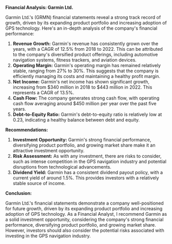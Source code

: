 **Financial Analysis: Garmin Ltd.**

Garmin Ltd.'s (GRMN) financial statements reveal a strong track record of growth, driven by its expanding product portfolio and increasing adoption of GPS technology. Here's an in-depth analysis of the company's financial performance:

1. **Revenue Growth:** Garmin's revenue has consistently grown over the years, with a CAGR of 12.5% from 2018 to 2022. This can be attributed to the company's diversified product offerings, including automotive navigation systems, fitness trackers, and aviation devices.
2. **Operating Margin:** Garmin's operating margin has remained relatively stable, ranging from 27% to 30%. This suggests that the company is efficiently managing its costs and maintaining a healthy profit margin.
3. **Net Income:** Garmin's net income has shown significant growth, increasing from $340 million in 2018 to $443 million in 2022. This represents a CAGR of 13.5%.
4. **Cash Flow:** The company generates strong cash flow, with operating cash flow averaging around $450 million per year over the past five years.
5. **Debt-to-Equity Ratio:** Garmin's debt-to-equity ratio is relatively low at 0.23, indicating a healthy balance between debt and equity.

**Recommendations:**

1. **Investment Opportunity:** Garmin's strong financial performance, diversifying product portfolio, and growing market share make it an attractive investment opportunity.
2. **Risk Assessment:** As with any investment, there are risks to consider, such as intense competition in the GPS navigation industry and potential disruptions from technological advancements.
3. **Dividend Yield:** Garmin has a consistent dividend payout policy, with a current yield of around 1.5%. This provides investors with a relatively stable source of income.

**Conclusion:**

Garmin Ltd.'s financial statements demonstrate a company well-positioned for future growth, driven by its expanding product portfolio and increasing adoption of GPS technology. As a Financial Analyst, I recommend Garmin as a solid investment opportunity, considering the company's strong financial performance, diversifying product portfolio, and growing market share. However, investors should also consider the potential risks associated with investing in the GPS navigation industry.